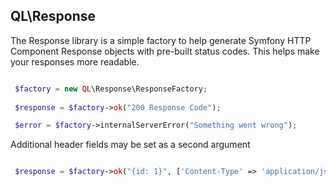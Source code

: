 QL\Response
-----

The Response library is a simple factory to help generate Symfony HTTP Component Response objects
with pre-built status codes. This helps make your responses more readable.

```php

 $factory = new QL\Response\ResponseFactory;
 
 $response = $factory->ok("200 Response Code");

 $error = $factory->internalServerError("Something went wrong");

```

Additional header fields may be set as a second argument

```php

 $response = $factory->ok("{id: 1}", ['Content-Type' => 'application/json']);

```
